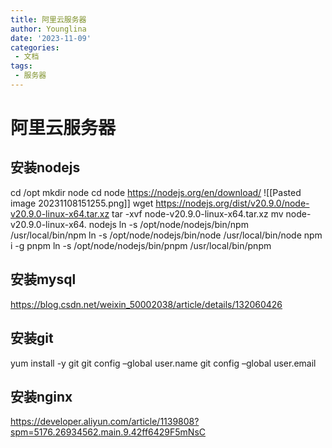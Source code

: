 ```yaml
---
title: 阿里云服务器
author: Younglina
date: '2023-11-09'
categories:
 - 文档
tags:
 - 服务器
---
```

# 阿里云服务器
## 安装nodejs
cd /opt
mkdir node
cd node
https://nodejs.org/en/download/
![[Pasted image 20231108151255.png]]
wget https://nodejs.org/dist/v20.9.0/node-v20.9.0-linux-x64.tar.xz
tar -xvf node-v20.9.0-linux-x64.tar.xz
mv node-v20.9.0-linux-x64. nodejs
ln -s /opt/node/nodejs/bin/npm /usr/local/bin/npm
ln -s /opt/node/nodejs/bin/node /usr/local/bin/node
npm i -g pnpm
ln -s /opt/node/nodejs/bin/pnpm /usr/local/bin/pnpm

## 安装mysql
https://blog.csdn.net/weixin_50002038/article/details/132060426

## 安装git
yum install -y git
git config –global user.name
git config –global user.email

## 安装nginx
https://developer.aliyun.com/article/1139808?spm=5176.26934562.main.9.42ff6429F5mNsC